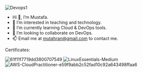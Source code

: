 ![Devops1](https://github.com/mtahran/mtahran/assets/126840633/e888387b-b861-491b-8888-d57fc0341971)


- Hi 👋, I’m Mustafa.
- 👀 I’m interested in teaching and technology.
- 🌱 I’m currently learning Cloud & DevOps tools.
- 💞️ I’m looking to collaborate on DevOps.
- 📫 Email me at mutahran@gmail.com to contact me.

Certificates:

![61f11f7719dd3800707549](https://github.com/mtahran/mtahran/assets/126840633/44d5192e-fff7-48fe-8340-58b99fc8a1cf)
![LinuxEssentials-Medium](https://github.com/mtahran/mtahran/assets/126840633/1a7bab56-158d-4e03-8204-57b11e6d507a)
![AWS-CloudPractitioner-e59f9abb2c52fad10c92a643498ffaa6](https://github.com/mtahran/mtahran/assets/126840633/96c9d62a-4c09-4c92-92c7-7ad960e0f391)


<!---
mtahran/mtahran is a ✨ special ✨ repository because its `README.md` (this file) appears on your GitHub profile.
You can click the Preview link to take a look at your changes.
--->
